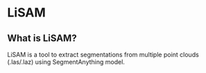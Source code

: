 # LiSAM

## What is LiSAM?

LiSAM is a tool to extract segmentations from multiple point clouds (.las/.laz) using SegmentAnything model.
